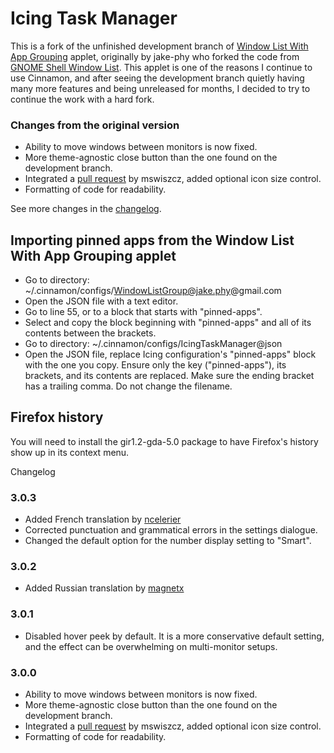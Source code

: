 Icing Task Manager
=============

This is a fork of the unfinished development branch of [Window List With App Grouping](https://github.com/jake-phy/WindowIconList/) applet, originally by jake-phy who forked the code from [GNOME Shell Window List](https://github.com/siefkenj/gnome-shell-windowlist/). This applet is one of the reasons I continue to use Cinnamon, and after seeing the development branch quietly having many more features and being unreleased for months, I decided to try to continue the work with a hard fork.

### Changes from the original version

  * Ability to move windows between monitors is now fixed.
  * More theme-agnostic close button than the one found on the development branch.
  * Integrated a [pull request](https://github.com/jake-phy/WindowIconList/pull/155) by mswiszcz, added optional icon size control.
  * Formatting of code for readability.

See more changes in the [changelog](https://github.com/jaszhix/icingtaskmanager/blob/master/CHANGELOG.md).

Importing pinned apps from the Window List With App Grouping applet
--------------
  * Go to directory: ~/.cinnamon/configs/WindowListGroup@jake.phy@gmail.com
  * Open the JSON file with a text editor.
  * Go to line 55, or to a block that starts with "pinned-apps".
  * Select and copy the block beginning with "pinned-apps" and all of its contents between the brackets.
  * Go to directory: ~/.cinnamon/configs/IcingTaskManager@json
  * Open the JSON file, replace Icing configuration's "pinned-apps" block with the one you copy. Ensure only the key ("pinned-apps"), its brackets, and its contents are replaced. Make sure the ending bracket has a trailing comma. Do not change the filename.

Firefox history
--------------
You will need to install the gir1.2-gda-5.0 package to have Firefox's history show up in its context menu.

Changelog

### 3.0.3

  * Added French translation by [ncelerier](https://github.com/jake-phy/WindowIconList/pull/165)
  * Corrected punctuation and grammatical errors in the settings dialogue.
  * Changed the default option for the number display setting to "Smart".

### 3.0.2

  * Added Russian translation by [magnetx](https://github.com/mswiszcz/WindowIconList/pull/1)

### 3.0.1

  * Disabled hover peek by default. It is a more conservative default setting, and the effect can be overwhelming on multi-monitor setups.

### 3.0.0

  * Ability to move windows between monitors is now fixed.
  * More theme-agnostic close button than the one found on the development branch.
  * Integrated a [pull request](https://github.com/jake-phy/WindowIconList/pull/155) by mswiszcz, added optional icon size control.
  * Formatting of code for readability.